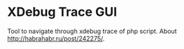 XDebug Trace GUI
===================

Tool to navigate through xdebug trace of php script. About http://habrahabr.ru/post/242275/.
